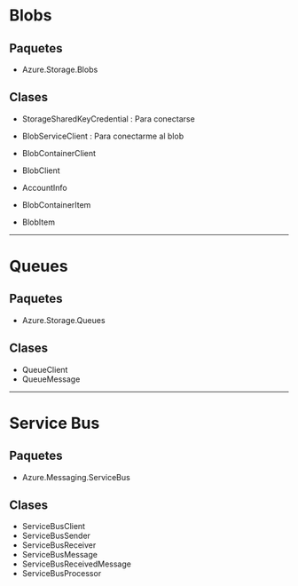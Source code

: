 # Blobs

## Paquetes

* Azure.Storage.Blobs

## Clases

* StorageSharedKeyCredential : Para conectarse 

* BlobServiceClient : Para conectarme al blob
* BlobContainerClient
* BlobClient 

* AccountInfo
* BlobContainerItem
* BlobItem

---
# Queues

## Paquetes

* Azure.Storage.Queues

## Clases

* QueueClient
* QueueMessage

---

# Service Bus

## Paquetes

* Azure.Messaging.ServiceBus

## Clases

* ServiceBusClient
* ServiceBusSender
* ServiceBusReceiver
* ServiceBusMessage
* ServiceBusReceivedMessage
* ServiceBusProcessor